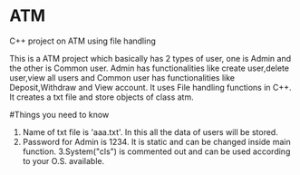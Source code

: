 # ATM
C++ project on ATM using file handling

This is a ATM project which basically has 2 types of user, one is Admin and the other is Common user. Admin has functionalities like create user,delete user,view all users and Common user has functionalities like Deposit,Withdraw and View account. It uses File handling functions in C++. It creates a txt file and store objects of class atm.

#Things you need to know
1. Name of txt file is 'aaa.txt'. In this all the data of users will be stored.
2. Password for Admin is 1234. It is static and can be changed inside main function.
3.System("cls") is commented out and can be used according to your O.S. available.
